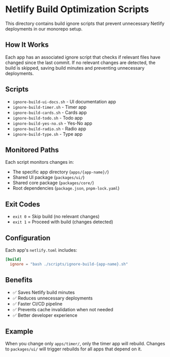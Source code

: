 # Netlify Build Optimization Scripts

This directory contains build ignore scripts that prevent unnecessary Netlify deployments in our monorepo setup.

## How It Works

Each app has an associated ignore script that checks if relevant files have changed since the last commit. If no relevant changes are detected, the build is skipped, saving build minutes and preventing unnecessary deployments.

## Scripts

- `ignore-build-ui-docs.sh` - UI documentation app
- `ignore-build-timer.sh` - Timer app
- `ignore-build-cards.sh` - Cards app
- `ignore-build-todo.sh` - Todo app
- `ignore-build-yes-no.sh` - Yes-No app
- `ignore-build-radio.sh` - Radio app
- `ignore-build-type.sh` - Type app

## Monitored Paths

Each script monitors changes in:
- The specific app directory (`apps/{app-name}/`)
- Shared UI package (`packages/ui/`)
- Shared core package (`packages/core/`) 
- Root dependencies (`package.json`, `pnpm-lock.yaml`)

## Exit Codes

- `exit 0` = Skip build (no relevant changes)
- `exit 1` = Proceed with build (changes detected)

## Configuration

Each app's `netlify.toml` includes:
```toml
[build]
  ignore = "bash ./scripts/ignore-build-{app-name}.sh"
```

## Benefits

- ✅ Saves Netlify build minutes
- ✅ Reduces unnecessary deployments
- ✅ Faster CI/CD pipeline
- ✅ Prevents cache invalidation when not needed
- ✅ Better developer experience

## Example

When you change only `apps/timer/`, only the timer app will rebuild. Changes to `packages/ui/` will trigger rebuilds for all apps that depend on it.